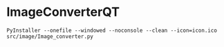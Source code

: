 # ImageConverterQT

```
PyInstaller --onefile --windowed --noconsole --clean --icon=icon.ico src/image/Image_converter.py
```
